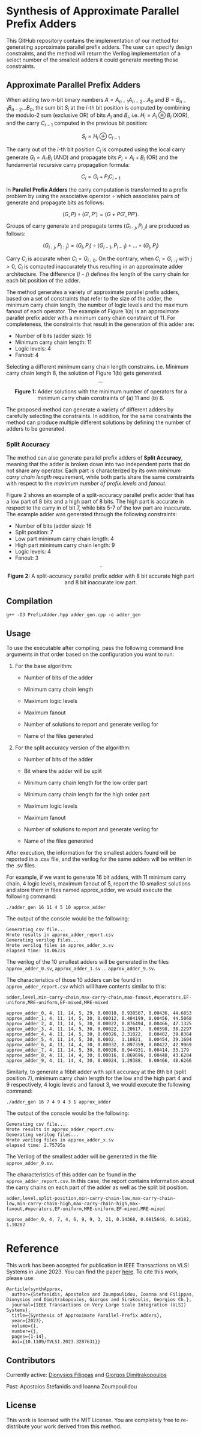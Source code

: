 #  Synthesis of Approximate Parallel Prefix Adders

This GitHub repository contains the implementation of our method for generating approximate parallel prefix adders. The user can specify design constraints, and the method will return the Verilog implementation of a select number of the smallest adders it could generate meeting those constraints.

## Approximate Parallel Prefix Adders

When adding two $n$-bit binary numbers $A = A_{n-1}A_{n-2}\ldots A_0$ and $B = B_{n-1}B_{n-2}\ldots B_0$, the sum bit $S_i$ at the $i$-th bit position is computed by combining the modulo-2 sum (exclusive OR) of bits $A_i$ and $B_i$, i.e. $H_i = A_i \oplus B_i$ (XOR), and the carry $C_{i-1}$ computed in the previous bit position: 

$$S_i = H_i \oplus C_{i-1}$$

The carry out of the $i$-th bit position $C_i$ is computed using the local carry generate $G_i = A_i\, B_i$ (AND) and propagate bits $P_i = A_i + B_i$ (OR) and the fundamental recursive carry propagation formula: 

$$C_i  = G_{i} + P_{i} C_{i-1}$$

In **Parallel Prefix Adders** the carry computation is transformed to a prefix problem by using the associative operator $\circ$ which associates pairs of generate and propagate bits as follows:

$$(G, P) \circ (G', P') = (G + P G', P P').$$ 

Groups of carry generate and propagate terms $(G_{i:j},P_{i,j})$ are produced as follows:

$$(G_{i:j}, P_{i:j})=(G_i,P_i)\circ (G_{i-1},P_{i-1})\circ \ldots \circ (G_j,P_j)$$

Carry $C_i$ is accurate when $C_i = G_{i:0}$. On the contrary, when $C_i = G_{i:j}$ with $j > 0$, $C_{i}$ is computed inaccurately thus resulting in an approximate adder architecture. The difference $(i-j)$ defines the length of the carry chain for each bit position of the adder. 

The method generates a variety of approximate parallel prefix adders, based on a set of constraints that refer to the size of the adder, the minimum carry chain length, the number of logic levels and the maximum fanout of each operator. The example of Figure 1(a) is an approximate parallel prefix adder with a minimum carry chain constraint of 11. For completeness, the constraints that result in the generation of this adder are:

- Number of bits (adder size): 16
- Minimum carry chain length: 11
- Logic levels: 4
- Fanout: 4

Selecting a different minimum carry chain length constrains. i.e. Minimum carry chain length 8, the solution  of Figure 1(b) gets generated.

<p align="center">
    <img src="./figures/chains.png" alt="chains" style="zoom:20%;" />

<p align = "center">
    <b>Figure 1:</b> Adder solutions with the minimum number of operators for a minimum carry chain constraints of (a) 11 and (b) 8.
</p>


The proposed method can generate a variety of different adders by carefully selecting the constraints. In addition, for the same constraints the method can produce multiple different solutions by defining the number of adders to be generated.

### Split Accuracy

The method can also generate parallel prefix adders of **Split Accuracy**, meaning that the adder is broken down into two independent parts that do not share any operator. Each part is characterized by its own *minimum carry chain length* requirement, while both parts share the same constraints with respect to the *maximum number of prefix levels* and *fanout*.

Figure 2 shows an example of a split-accuracy parallel prefix adder that has a low part of 8 bits and a high part of 8 bits. The high part is accurate in respect to the carry in of bit 7, while bits 5-7 of the low part are inaccurate. The example adder was generated through the following constraints:

- Number of bits (adder size): 16
- Split position: 7
- Low part minimum carry chain length: 4
- High part minimum carry chain length: 9
- Logic levels: 4
- Fanout: 3

<p align="center">
    <img src="./figures/split.png" alt="split" style="zoom:15%;" />


<p align = "center">
    <b>Figure 2:</b> A split-accuracy parallel prefix adder with 8 bit accurate high part and 8 bit inaccurate low part.
</p>



## Compilation

```
g++ -O3 PrefixAdder.hpp adder_gen.cpp -o adder_gen
```

## Usage

To use the executable after compiling, pass the following command line arguments in that order based on the configuration you want to run:

1. For the base algorithm:

	- Number of bits of the adder

	- Minimum carry chain length

	- Maximum logic levels

	- Maximum fanout

	- Number of solutions to report and generate verilog for

	- Name of the files generated

2. For the split accuracy version of the algorithm:
	- Number of bits of the adder
	
	- Bit where the adder will be split
	
	- Minimum carry chain length for the low order part

	- Minimum carry chain length for the high order part

	- Maximum logic levels

	- Maximum fanout

	- Number of solutions to report and generate verilog for

	- Name of the files generated

After execution, the information for the smallest adders found will be reported in a .csv file, and the verilog for the same adders will be written in the .sv files.

For example, if we want to generate 16 bit adders, with 11 minimum carry chain, 4 logic levels, maximum fanout of 5, report the 10 smallest solutions and store them in files named approx_adder, we would execute the following command:

```
./adder_gen 16 11 4 5 10 approx_adder
```

The output of the console would be the following:

```
Generating csv file...
Wrote results in approx_adder_report.csv
Generating verilog files...
Wrote verilog files in approx_adder_x.sv
elapsed time: 10.0622s
```

The verilog of the 10 smallest adders will be generated in the files ``approx_adder_0.sv``, ``approx_adder_1.sv`` ... ``approx_adder_9.sv``.

The characteristics of those 10 adders can be found in ``approx_adder_report.csv`` which will have contents similar to this:

```
adder,level,min-carry-chain,max-carry-chain,max-fanout,#operators,EF-uniform,MRE-uniform,EF-mixed,MRE-mixed

approx_adder_0, 4, 11, 14, 5, 29, 0.00018, 0.930567, 0.00436, 44.6853
approx_adder_1, 4, 11, 14, 5, 30, 0.00012, 0.404199, 0.00456, 44.5068
approx_adder_2, 4, 11, 14, 5, 30, 0.00022, 0.876494, 0.00466, 47.1325
approx_adder_3, 4, 11, 14, 5, 30, 0.00022, 1.20617,  0.00398, 38.2297
approx_adder_4, 4, 11, 14, 5, 30, 0.00026, 2.31022,  0.00402, 39.8364
approx_adder_5, 4, 11, 14, 5, 30, 0.0002,  1.10821,  0.00454, 39.1604
approx_adder_6, 4, 11, 14, 4, 30, 0.00032, 0.897359, 0.00422, 42.9969
approx_adder_7, 4, 11, 14, 5, 30, 0.00026, 0.944931, 0.00414, 33.179
approx_adder_8, 4, 11, 14, 4, 30, 0.00016, 0.869696, 0.00448, 43.6284
approx_adder_9, 4, 11, 14, 4, 30, 0.00024, 1.29388,  0.00466, 48.6266
```

Similarly, to generate a 16bit adder with split accuracy at the 8th bit (split position 7), minimum carry chain length for the low and the high part 4 and 9 respectively, 4 logic levels and fanout 3, we would execute the following command:

```
./adder_gen 16 7 4 9 4 3 1 approx_adder
```

The output of the console would be the following:

```
Generating csv file...
Wrote results in approx_adder_report.csv
Generating verilog files...
Wrote verilog files in approx_adder_x.sv
elapsed time: 2.75795s
```

The Verilog of the smallest adder will be generated in the file ``approx_adder_0.sv``.

The characteristics of this adder can be found in the ``approx_adder_report.csv``.  In this case, the report contains information about the carry chains on each part of the adder as well as the split bit position.

```
adder,level,split-position,min-carry-chain-low,max-carry-chain-low,min-carry-chain-high,max-carry-chain-high,max-fanout,#operators,EF-uniform,MRE-uniform,EF-mixed,MRE-mixed

approx_adder_0, 4, 7, 4, 6, 9, 9, 3, 21, 0.14368, 0.0815648, 0.14182, 1.10282
```

# 

# Reference

This work has been accepted for publication in IEEE Transactions on VLSI Systems in June 2023. You can find the paper [here](https://gdimitrak.github.io/papers/TVLSI23_synthesis_approximate_prefix_adders.pdf). To cite this work, please use:

```
@article{synthApprox,
  author={Stefanidis, Apostolos and Zoumpoulidou, Ioanna and Filippas, Dionysios and Dimitrakopoulos, Giorgos and Sirakoulis, Georgios Ch.},
  journal={IEEE Transactions on Very Large Scale Integration (VLSI) Systems}, 
  title={Synthesis of Approximate Parallel-Prefix Adders}, 
  year={2023},
  volume={},
  number={},
  pages={1-14},
  doi={10.1109/TVLSI.2023.3287631}}

```

## Contributors

Currently active: [Dionysios Filippas](https://github.com/dionisisfil) and [Giorgos Dimitrakopoulos](https://github.com/gdimitrak)

Past: Apostolos Stefanidis and Ioanna Zoumpoulidou

## License

This work is licensed with the MIT License. You are completely free to re-distribute your work derived from this method.
